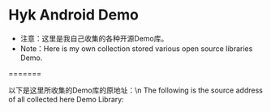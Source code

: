 Hyk Android Demo
=======

* 注意：这里是我自己收集的各种开源Demo库。
* Note：Here is my own collection stored various open source libraries Demo.

=======

以下是这里所收集的Demo库的原地址：\n
The following is the source address of all collected here Demo Library:


